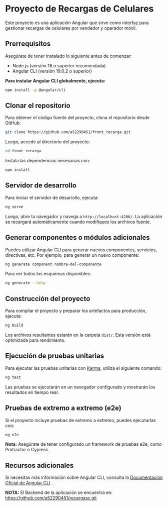 # Proyecto de Recargas de Celulares

Este proyecto es una aplicación Angular que sirve como interfaz para gestionar recargas de celulares por vendedor y operador móvil.

## Prerrequisitos

Asegúrate de tener instalado lo siguiente antes de comenzar:

- Node.js (versión 18 o superior recomendada)
- Angular CLI (versión 19.0.2 o superior)

**Para instalar Angular CLI globalmente, ejecuta:**

```bash
npm install -g @angular/cli
```

## Clonar el repositorio

Para obtener el código fuente del proyecto, clona el repositorio desde GitHub:

```bash
git clone https://github.com/a52290451/front_recarga.git
```

Luego, accede al directorio del proyecto:

```bash
cd front_recarga
```

Instala las dependencias necesarias con:

```bash
npm install
```

## Servidor de desarrollo

Para iniciar el servidor de desarrollo, ejecuta:

```bash
ng serve
```

Luego, abre tu navegador y navega a `http://localhost:4200/`. La aplicación se recargará automáticamente cuando modifiques los archivos fuente.


## Generar componentes o módulos adicionales

Puedes utilizar Angular CLI para generar nuevos componentes, servicios, directivas, etc. Por ejemplo, para generar un nuevo componente:

```bash
ng generate component nombre-del-componente
```

Para ver todos los esquemas disponibles:

```bash
ng generate --help
```

## Construcción del proyecto

Para compilar el proyecto y preparar los artefactos para producción, ejecuta:

```bash
ng build
```

Los archivos resultantes estarán en la carpeta `dist/`. Esta versión está optimizada para rendimiento.

## Ejecución de pruebas unitarias

Para ejecutar las pruebas unitarias con [Karma](https://karma-runner.github.io), utiliza el siguiente comando:

```bash
ng test
```

Las pruebas se ejecutarán en un navegador configurado y mostrarán los resultados en tiempo real.

## Pruebas de extremo a extremo (e2e)

Si el proyecto incluye pruebas de extremo a extremo, puedes ejecutarlas con:

```bash
ng e2e
```

**Nota:** Asegúrate de tener configurado un framework de pruebas e2e, como Protractor o Cypress.

## Recursos adicionales

Si necesitas más información sobre Angular CLI, consulta la [Documentación Oficial de Angular CLI](https://angular.dev/tools/cli) .

**NOTA:** El Backend de la aplicación se encuentra en: https://github.com/a52290451/recargasc.git

